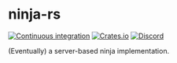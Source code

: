 # ninja-rs

[![Continuous integration][actions-badge]][actions-url]
[![Crates.io][crate-badge]][crate-url]
[![Discord][discord-badge]][discord-url]

[actions-badge]: https://img.shields.io/github/workflow/status/kulakowski/ninja-rs/Continuous%20integration?style=for-the-badge
[actions-url]: https://github.com/kulakowski/ninja-rs/actions
[crate-badge]: https://img.shields.io/crates/v/ninja-rs?style=for-the-badge
[crate-url]: https://crates.io/crates/ninja-rs
[discord-badge]: https://img.shields.io/discord/828538485380087848?label=discord&style=for-the-badge
[discord-url]: https://discord.gg/K5CbgArUwD

(Eventually) a server-based ninja implementation.
